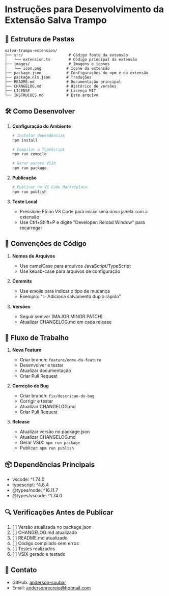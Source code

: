 # Instruções para Desenvolvimento da Extensão Salva Trampo

## 📁 Estrutura de Pastas

```
salva-trampo-extension/
├── src/                    # Código fonte da extensão
│   └── extension.ts        # Código principal da extensão
├── images/                 # Imagens e ícones
│   └── icon.png           # Ícone da extensão
├── package.json           # Configurações do npm e da extensão
├── package.nls.json       # Traduções
├── README.md              # Documentação principal
├── CHANGELOG.md           # Histórico de versões
├── LICENSE                # Licença MIT
└── INSTRUCOES.md          # Este arquivo
```

## 🛠️ Como Desenvolver

1. **Configuração do Ambiente**
   ```bash
   # Instalar dependências
   npm install

   # Compilar o TypeScript
   npm run compile

   # Gerar pacote VSIX
   npm run package
   ```

2. **Publicação**
   ```bash
   # Publicar no VS Code Marketplace
   npm run publish
   ```

3. **Teste Local**
   - Pressione F5 no VS Code para iniciar uma nova janela com a extensão
   - Use Ctrl+Shift+P e digite "Developer: Reload Window" para recarregar

## 📝 Convenções de Código

1. **Nomes de Arquivos**
   - Use camelCase para arquivos JavaScript/TypeScript
   - Use kebab-case para arquivos de configuração

2. **Commits**
   - Use emojis para indicar o tipo de mudança
   - Exemplo: "✨ Adiciona salvamento duplo rápido"

3. **Versões**
   - Seguir semver (MAJOR.MINOR.PATCH)
   - Atualizar CHANGELOG.md em cada release

## 🔄 Fluxo de Trabalho

1. **Nova Feature**
   - Criar branch: `feature/nome-da-feature`
   - Desenvolver e testar
   - Atualizar documentação
   - Criar Pull Request

2. **Correção de Bug**
   - Criar branch: `fix/descricao-do-bug`
   - Corrigir e testar
   - Atualizar CHANGELOG.md
   - Criar Pull Request

3. **Release**
   - Atualizar versão no package.json
   - Atualizar CHANGELOG.md
   - Gerar VSIX: `npm run package`
   - Publicar: `npm run publish`

## 📦 Dependências Principais

- vscode: ^1.74.0
- typescript: ^4.8.4
- @types/node: ^16.11.7
- @types/vscode: ^1.74.0

## 🔍 Verificações Antes de Publicar

1. [ ] Versão atualizada no package.json
2. [ ] CHANGELOG.md atualizado
3. [ ] README.md atualizado
4. [ ] Código compilado sem erros
5. [ ] Testes realizados
6. [ ] VSIX gerado e testado

## 📧 Contato

- GitHub: [anderson-soubar](https://github.com/anderson-soubar)
- Email: andersonrecreio@hotmail.com 
